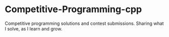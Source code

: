 # Competitive-Programming-cpp
Competitive programming solutions and contest submissions. Sharing what I solve, as I learn and grow.

